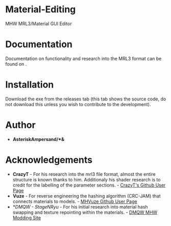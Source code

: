 # Material-Editing
MHW MRL3/Material GUI Editor

# Documentation
Documentation on functionality and research into the MRL3 format can be found on . 

# Installation  
Download the exe from the releases tab (this tab shows the source code, do not download this unless you wish to contribute to the development).

# Author
* **AsteriskAmpersand/\*&**

# Acknowledgements
* **CrazyT** - For his research into the mrl3 file format, almost the entire structure is known thanks to him. Additionaly his shader research is to credit for the labelling of the parameter sections. - [CrazyT's Github User Page](https://github.com/TheCrazyT)
* **Vuze** - For reverse engineering the hashing algorithm (CRC-JAM) that connects materials to models. - [MHVuze Github User Page](https://github.com/mhvuze)
* **DMQW - StageNRyu* - For his initial research into material hash swapping and texture repointing within the materials. - [DMQW MHW Modding Site](http://www.mhwmod.com/)
